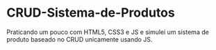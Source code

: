 # CRUD-Sistema-de-Produtos
Praticando um pouco com HTML5, CSS3 e JS e simulei um sistema de produto baseado no CRUD unicamente usando JS.
